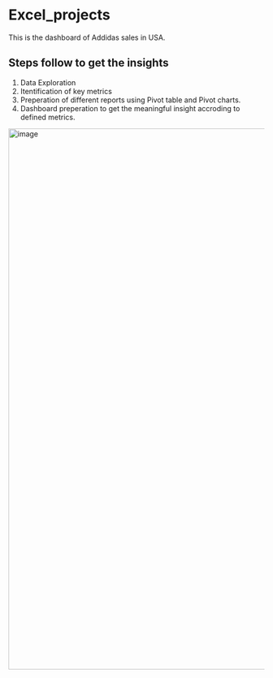# Excel_projects
This is the dashboard of Addidas sales in USA.
## Steps follow to get the insights 

1. Data Exploration
2. Itentification of key metrics
3. Preperation of different reports using Pivot table and Pivot charts.
4. Dashboard preperation to get the meaningful insight accroding to defined metrics.
<img width="1066" alt="image" src="https://user-images.githubusercontent.com/89543331/190898804-4f76ed64-b098-4190-aed9-aea6ab9afa9a.png">
